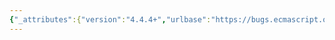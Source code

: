 ```yaml
---
{"_attributes":{"version":"4.4.4+","urlbase":"https://bugs.ecmascript.org/","maintainer":"dherman@mozilla.com"},"bug":{"bug_id":3913,"creation_ts":"2015-02-14 07:44:00 -0800","short_desc":"9.2.2.1 PrepareForOrdinaryCall: Unused variable \"localER\" and duplicate step","delta_ts":"2015-02-19 19:10:49 -0800","product":"Draft for 6th Edition","component":"editorial issue","version":"Rev 33: February 12, 2015 Draft","rep_platform":"All","op_sys":"All","bug_status":"RESOLVED","resolution":"FIXED","priority":"Normal","bug_severity":"normal","everconfirmed":true,"reporter":{"uid":"andrebargull","name":"André Bargull"},"assigned_to":{"uid":"allen","name":"Allen Wirfs-Brock"},"long_desc":[{"commentid":12641,"comment_count":0,"who":{"uid":"andrebargull","name":"André Bargull"},"bug_when":"2015-02-14 07:44:59 -0800","thetext":"9.2.2.1 PrepareForOrdinaryCall( F, newTarget )\n\nStep 9 can be removed -  \"localER\" is not used.\n\nStep 14 needs to be removed - calleeContext is already created and initialized in earlier steps."},{"commentid":12705,"comment_count":1,"who":{"uid":"allen","name":"Allen Wirfs-Brock"},"bug_when":"2015-02-14 17:40:27 -0800","thetext":"fixed in rev34 editor's draft"},{"commentid":12989,"comment_count":2,"who":{"uid":"allen","name":"Allen Wirfs-Brock"},"bug_when":"2015-02-19 19:10:49 -0800","thetext":"fixed in rev34"}]}}
---
```

